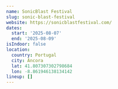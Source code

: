 ```yaml
---
name: SonicBlast Festival
slug: sonic-blast-festival
website: https://sonicblastfestival.com/
dates:
  start: '2025-08-07'
  end: '2025-08-09'
isIndoor: false
location:
  country: Portugal
  city: Âncora
  lat: 41.807307302798684
  lon: -8.861946138134142
lineup: []
---
```

